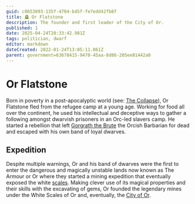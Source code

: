 ```yaml
---
guid: c0653893-135f-4704-b45f-fe7edd42fb8f
title: 🪦 Or Flatstone
description: The founder and first leader of the City of Or.
published: 1
date: 2025-04-24T20:33:42.981Z
tags: politician, dwarf
editor: markdown
dateCreated: 2022-01-24T13:05:11.061Z
parent: government=63678415-9470-45aa-8d86-205ee81442a0
---
```


# Or Flatstone
Born in poverty in a post-apocalyptic world (see: [The Collapse](/structure/chronological/event/the-collapse.md)), Or Flatstone fled from the refugee camp at a young age. Working for food all over the continent, he used his intellectual and deceptive ways to gather a following amongst dwarvish prisoners in an Orc-led slavers camp. He started a rebellion that left [Gorgrath the Brute](/geography/settlement/city/city-of-or/local/gorgrath-the-brute.md) the Orcish Barbarian for dead and escaped with his own band of loyal dwarves.

## Expedition
Despite multiple warnings, Or and his band of dwarves were the first to enter the dangerous and magically unstable lands now known as The Armour or Or where they started a mining expedition that eventually exposed the white [scales](/geography/landmark/scale.md). Making clever use of its magical properties and their skills with the excavating of gems, Or founded the legendary mines under the White Scales of Or and, eventually, the [City of Or](/geography/settlement/city/city-of-or.md).
